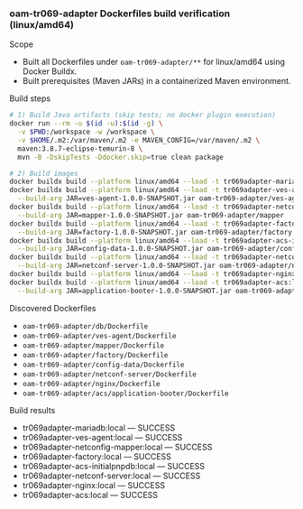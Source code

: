 ### oam-tr069-adapter Dockerfiles build verification (linux/amd64)

Scope
- Built all Dockerfiles under `oam-tr069-adapter/**` for linux/amd64 using Docker Buildx.
- Built prerequisites (Maven JARs) in a containerized Maven environment.

Build steps
```bash
# 1) Build Java artifacts (skip tests; no docker plugin execution)
docker run --rm -u $(id -u):$(id -g) \
  -v $PWD:/workspace -w /workspace \
  -v $HOME/.m2:/var/maven/.m2 -e MAVEN_CONFIG=/var/maven/.m2 \
  maven:3.8.7-eclipse-temurin-8 \
  mvn -B -DskipTests -Ddocker.skip=true clean package

# 2) Build images
docker buildx build --platform linux/amd64 --load -t tr069adapter-mariadb:local oam-tr069-adapter/db
docker buildx build --platform linux/amd64 --load -t tr069adapter-ves-agent:local \
  --build-arg JAR=ves-agent-1.0.0-SNAPSHOT.jar oam-tr069-adapter/ves-agent
docker buildx build --platform linux/amd64 --load -t tr069adapter-netconfig-mapper:local \
  --build-arg JAR=mapper-1.0.0-SNAPSHOT.jar oam-tr069-adapter/mapper
docker buildx build --platform linux/amd64 --load -t tr069adapter-factory:local \
  --build-arg JAR=factory-1.0.0-SNAPSHOT.jar oam-tr069-adapter/factory
docker buildx build --platform linux/amd64 --load -t tr069adapter-acs-initialpnpdb:local \
  --build-arg JAR=config-data-1.0.0-SNAPSHOT.jar oam-tr069-adapter/config-data
docker buildx build --platform linux/amd64 --load -t tr069adapter-netconf-server:local \
  --build-arg JAR=netconf-server-1.0.0-SNAPSHOT.jar oam-tr069-adapter/netconf-server
docker buildx build --platform linux/amd64 --load -t tr069adapter-nginx:local oam-tr069-adapter/nginx
docker buildx build --platform linux/amd64 --load -t tr069adapter-acs:local \
  --build-arg JAR=application-booter-1.0.0-SNAPSHOT.jar oam-tr069-adapter/acs/application-booter
```

Discovered Dockerfiles
- `oam-tr069-adapter/db/Dockerfile`
- `oam-tr069-adapter/ves-agent/Dockerfile`
- `oam-tr069-adapter/mapper/Dockerfile`
- `oam-tr069-adapter/factory/Dockerfile`
- `oam-tr069-adapter/config-data/Dockerfile`
- `oam-tr069-adapter/netconf-server/Dockerfile`
- `oam-tr069-adapter/nginx/Dockerfile`
- `oam-tr069-adapter/acs/application-booter/Dockerfile`

Build results
- tr069adapter-mariadb:local — SUCCESS
- tr069adapter-ves-agent:local — SUCCESS
- tr069adapter-netconfig-mapper:local — SUCCESS
- tr069adapter-factory:local — SUCCESS
- tr069adapter-acs-initialpnpdb:local — SUCCESS
- tr069adapter-netconf-server:local — SUCCESS
- tr069adapter-nginx:local — SUCCESS
- tr069adapter-acs:local — SUCCESS
